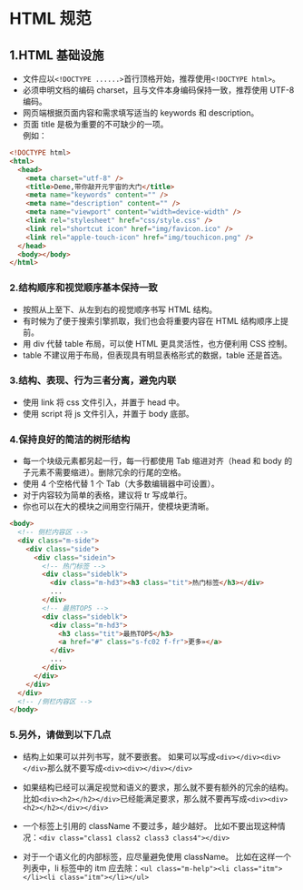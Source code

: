 # HTML 规范

## 1.HTML 基础设施

- 文件应以`<!DOCTYPE ......>`首行顶格开始，推荐使用`<!DOCTYPE html>`。
- 必须申明文档的编码 charset，且与文件本身编码保持一致，推荐使用 UTF-8 编码<meta charset="utf-8"/>。
- 网页端根据页面内容和需求填写适当的 keywords 和 description。
- 页面 title 是极为重要的不可缺少的一项。<br>
  例如：<br>

```html
<!DOCTYPE html>
<html>
  <head>
    <meta charset="utf-8" />
    <title>Deme,带你敲开元宇宙的大门</title>
    <meta name="keywords" content="" />
    <meta name="description" content="" />
    <meta name="viewport" content="width=device-width" />
    <link rel="stylesheet" href="css/style.css" />
    <link rel="shortcut icon" href="img/favicon.ico" />
    <link rel="apple-touch-icon" href="img/touchicon.png" />
  </head>
  <body></body>
</html>
```

### 2.结构顺序和视觉顺序基本保持一致

- 按照从上至下、从左到右的视觉顺序书写 HTML 结构。
- 有时候为了便于搜索引擎抓取，我们也会将重要内容在 HTML 结构顺序上提前。
- 用 div 代替 table 布局，可以使 HTML 更具灵活性，也方便利用 CSS 控制。
- table 不建议用于布局，但表现具有明显表格形式的数据，table 还是首选。

### 3.结构、表现、行为三者分离，避免内联

- 使用 link 将 css 文件引入，并置于 head 中。
- 使用 script 将 js 文件引入，并置于 body 底部。

### 4.保持良好的简洁的树形结构

- 每一个块级元素都另起一行，每一行都使用 Tab 缩进对齐（head 和 body 的子元素不需要缩进）。删除冗余的行尾的空格。
- 使用 4 个空格代替 1 个 Tab（大多数编辑器中可设置）。
- 对于内容较为简单的表格，建议将 tr 写成单行。
- 你也可以在大的模块之间用空行隔开，使模块更清晰。

```html
<body>
  <!-- 侧栏内容区 -->
  <div class="m-side">
    <div class="side">
      <div class="sidein">
        <!-- 热门标签 -->
        <div class="sideblk">
          <div class="m-hd3"><h3 class="tit">热门标签</h3></div>
          ...
        </div>
        <!-- 最热TOP5 -->
        <div class="sideblk">
          <div class="m-hd3">
            <h3 class="tit">最热TOP5</h3>
            <a href="#" class="s-fc02 f-fr">更多»</a>
          </div>
          ...
        </div>
      </div>
    </div>
  </div>
  <!-- /侧栏内容区 -->
</body>
```

### 5.另外，请做到以下几点

- 结构上如果可以并列书写，就不要嵌套。
  如果可以写成`<div></div><div></div>`那么就不要写成`<div><div></div></div>`

- 如果结构已经可以满足视觉和语义的要求，那么就不要有额外的冗余的结构。
  比如`<div><h2></h2></div>`已经能满足要求，那么就不要再写成`<div><div><h2></h2></div></div>`

- 一个标签上引用的 className 不要过多，越少越好。
  比如不要出现这种情况：`<div class="class1 class2 class3 class4"></div>`

- 对于一个语义化的内部标签，应尽量避免使用 className。
  比如在这样一个列表中，li 标签中的 itm 应去除：`<ul class="m-help"><li class="itm"></li><li class="itm"></li></ul>`
